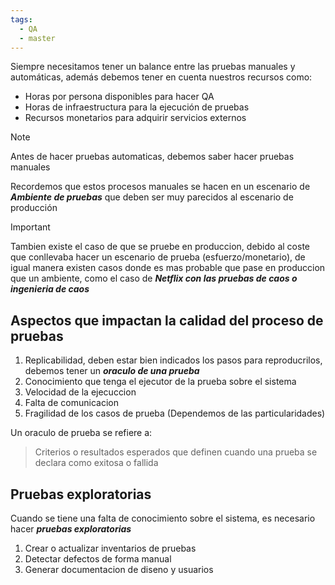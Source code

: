 ```yaml
---
tags:
  - QA
  - master
---
```

Siempre necesitamos tener un balance entre las pruebas manuales y automáticas, además debemos tener en cuenta nuestros recursos como:

- Horas por persona disponibles para hacer QA
- Horas de infraestructura para la ejecución de pruebas
- Recursos monetarios para adquirir servicios externos 

>[!NOTE]
>Antes de hacer pruebas automaticas, debemos saber hacer pruebas manuales

Recordemos que estos procesos manuales se hacen en un escenario de ***Ambiente de pruebas*** que deben ser muy parecidos al escenario de producción

>[!IMPORTANT]
>Tambien existe el caso de que se pruebe en produccion, debido al coste que conllevaba hacer un escenario de prueba (esfuerzo/monetario), de igual manera existen casos donde es mas probable que pase en produccion que un ambiente, como el caso de ***Netflix con las pruebas de caos o ingenieria de caos***

## Aspectos que impactan la calidad del proceso de pruebas

1. Replicabilidad, deben estar bien indicados los pasos para reproducrilos, debemos tener un ***oraculo de una prueba***
2. Conocimiento que tenga el ejecutor de la prueba sobre el sistema
3. Velocidad de la ejecuccion
4. Falta de comunicacion
5. Fragilidad de los casos de prueba (Dependemos de las particularidades)

Un oraculo de prueba se refiere a:

> Criterios o resultados esperados que definen cuando una prueba se declara como exitosa o fallida

## Pruebas exploratorias 

Cuando se tiene una falta de conocimiento sobre el sistema, es necesario hacer ***pruebas exploratorias***

1. Crear o actualizar inventarios de pruebas
2. Detectar defectos de forma manual
3. Generar documentacion de diseno y usuarios